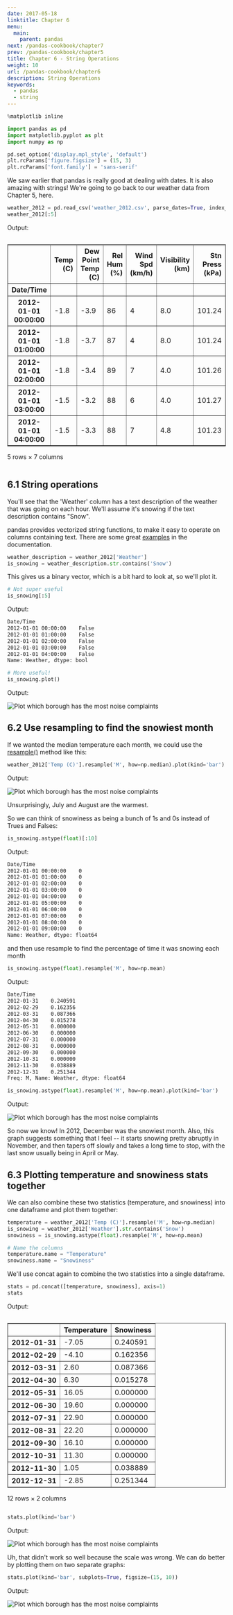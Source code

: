 ```yaml
---
date: 2017-05-18
linktitle: Chapter 6
menu:
  main:
    parent: pandas
next: /pandas-cookbook/chapter7
prev: /pandas-cookbook/chapter5
title: Chapter 6 - String Operations
weight: 10
url: /pandas-cookbook/chapter6
description: String Operations
keywords:
  - pandas
  - string
---
```


```python
%matplotlib inline

import pandas as pd
import matplotlib.pyplot as plt
import numpy as np

pd.set_option('display.mpl_style', 'default')
plt.rcParams['figure.figsize'] = (15, 3)
plt.rcParams['font.family'] = 'sans-serif'
```

We saw earlier that pandas is really good at dealing with dates. It is also amazing with strings! We're going to go back to our weather data from Chapter 5, here.

```python
weather_2012 = pd.read_csv('weather_2012.csv', parse_dates=True, index_col='Date/Time')
weather_2012[:5]
```

Output:

<div class="output_html rendered_html output_subarea output_execute_result">
<div style="max-height:1000px;max-width:1500px;overflow:auto;">
<table border="1" class="dataframe">
  <thead>
    <tr style="text-align: right;">
      <th></th>
      <th>Temp (C)</th>
      <th>Dew Point Temp (C)</th>
      <th>Rel Hum (%)</th>
      <th>Wind Spd (km/h)</th>
      <th>Visibility (km)</th>
      <th>Stn Press (kPa)</th>
      <th>Weather</th>
    </tr>
    <tr>
      <th>Date/Time</th>
      <th></th>
      <th></th>
      <th></th>
      <th></th>
      <th></th>
      <th></th>
      <th></th>
    </tr>
  </thead>
  <tbody>
    <tr>
      <th>2012-01-01 00:00:00</th>
      <td>-1.8</td>
      <td>-3.9</td>
      <td> 86</td>
      <td> 4</td>
      <td> 8.0</td>
      <td> 101.24</td>
      <td>                  Fog</td>
    </tr>
    <tr>
      <th>2012-01-01 01:00:00</th>
      <td>-1.8</td>
      <td>-3.7</td>
      <td> 87</td>
      <td> 4</td>
      <td> 8.0</td>
      <td> 101.24</td>
      <td>                  Fog</td>
    </tr>
    <tr>
      <th>2012-01-01 02:00:00</th>
      <td>-1.8</td>
      <td>-3.4</td>
      <td> 89</td>
      <td> 7</td>
      <td> 4.0</td>
      <td> 101.26</td>
      <td> Freezing Drizzle,Fog</td>
    </tr>
    <tr>
      <th>2012-01-01 03:00:00</th>
      <td>-1.5</td>
      <td>-3.2</td>
      <td> 88</td>
      <td> 6</td>
      <td> 4.0</td>
      <td> 101.27</td>
      <td> Freezing Drizzle,Fog</td>
    </tr>
    <tr>
      <th>2012-01-01 04:00:00</th>
      <td>-1.5</td>
      <td>-3.3</td>
      <td> 88</td>
      <td> 7</td>
      <td> 4.8</td>
      <td> 101.23</td>
      <td>                  Fog</td>
    </tr>
  </tbody>
</table>
<p>5 rows × 7 columns</p>
</div>
</div>

## 6.1 String operations

You'll see that the 'Weather' column has a text description of the weather that was going on each hour. We'll assume it's snowing if the text description contains "Snow".

pandas provides vectorized string functions, to make it easy to operate on columns containing text. There are some great [examples](http://pandas.pydata.org/pandas-docs/stable/basics.html#vectorized-string-methods) in the documentation.

```python
weather_description = weather_2012['Weather']
is_snowing = weather_description.str.contains('Snow')
```

This gives us a binary vector, which is a bit hard to look at, so we'll plot it.

```python
# Not super useful
is_snowing[:5]
```

Output:

```bash
Date/Time
2012-01-01 00:00:00    False
2012-01-01 01:00:00    False
2012-01-01 02:00:00    False
2012-01-01 03:00:00    False
2012-01-01 04:00:00    False
Name: Weather, dtype: bool
```

```python
# More useful!
is_snowing.plot()
```

Output:

<div>
<img src="/img/snow_plot.png" alt="Plot which borough has the most noise complaints" />
</div>

## 6.2 Use resampling to find the snowiest month

If we wanted the median temperature each month, we could use the [resample()](http://pandas.pydata.org/pandas-docs/stable/generated/pandas.DataFrame.resample.html) method like this:

```python
weather_2012['Temp (C)'].resample('M', how=np.median).plot(kind='bar')
```

Output:

<div>
<img src="/img/resample_plot.png" alt="Plot which borough has the most noise complaints" />
</div>

Unsurprisingly, July and August are the warmest.

So we can think of snowiness as being a bunch of 1s and 0s instead of Trues and Falses:

```python
is_snowing.astype(float)[:10]
```

Output:

```bash
Date/Time
2012-01-01 00:00:00    0
2012-01-01 01:00:00    0
2012-01-01 02:00:00    0
2012-01-01 03:00:00    0
2012-01-01 04:00:00    0
2012-01-01 05:00:00    0
2012-01-01 06:00:00    0
2012-01-01 07:00:00    0
2012-01-01 08:00:00    0
2012-01-01 09:00:00    0
Name: Weather, dtype: float64
```

and then use resample to find the percentage of time it was snowing each month

```python
is_snowing.astype(float).resample('M', how=np.mean)
```

Output:

```bash
Date/Time
2012-01-31    0.240591
2012-02-29    0.162356
2012-03-31    0.087366
2012-04-30    0.015278
2012-05-31    0.000000
2012-06-30    0.000000
2012-07-31    0.000000
2012-08-31    0.000000
2012-09-30    0.000000
2012-10-31    0.000000
2012-11-30    0.038889
2012-12-31    0.251344
Freq: M, Name: Weather, dtype: float64
```

```python
is_snowing.astype(float).resample('M', how=np.mean).plot(kind='bar')
```

Output:

<div>
<img src="/img/astype_resample_plot.png" alt="Plot which borough has the most noise complaints" />
</div>


So now we know! In 2012, December was the snowiest month. Also, this graph suggests something that I feel -- it starts snowing pretty abruptly in November, and then tapers off slowly and takes a long time to stop, with the last snow usually being in April or May.

## 6.3 Plotting temperature and snowiness stats together

We can also combine these two statistics (temperature, and snowiness) into one dataframe and plot them together:

```python
temperature = weather_2012['Temp (C)'].resample('M', how=np.median)
is_snowing = weather_2012['Weather'].str.contains('Snow')
snowiness = is_snowing.astype(float).resample('M', how=np.mean)

# Name the columns
temperature.name = "Temperature"
snowiness.name = "Snowiness"
```

We'll use concat again to combine the two statistics into a single dataframe.

```python
stats = pd.concat([temperature, snowiness], axis=1)
stats
```

Output:

<div class="output_html rendered_html output_subarea output_execute_result">
<div style="max-height:1000px;max-width:1500px;overflow:auto;">
<table border="1" class="dataframe">
  <thead>
    <tr style="text-align: right;">
      <th></th>
      <th>Temperature</th>
      <th>Snowiness</th>
    </tr>
  </thead>
  <tbody>
    <tr>
      <th>2012-01-31</th>
      <td> -7.05</td>
      <td> 0.240591</td>
    </tr>
    <tr>
      <th>2012-02-29</th>
      <td> -4.10</td>
      <td> 0.162356</td>
    </tr>
    <tr>
      <th>2012-03-31</th>
      <td>  2.60</td>
      <td> 0.087366</td>
    </tr>
    <tr>
      <th>2012-04-30</th>
      <td>  6.30</td>
      <td> 0.015278</td>
    </tr>
    <tr>
      <th>2012-05-31</th>
      <td> 16.05</td>
      <td> 0.000000</td>
    </tr>
    <tr>
      <th>2012-06-30</th>
      <td> 19.60</td>
      <td> 0.000000</td>
    </tr>
    <tr>
      <th>2012-07-31</th>
      <td> 22.90</td>
      <td> 0.000000</td>
    </tr>
    <tr>
      <th>2012-08-31</th>
      <td> 22.20</td>
      <td> 0.000000</td>
    </tr>
    <tr>
      <th>2012-09-30</th>
      <td> 16.10</td>
      <td> 0.000000</td>
    </tr>
    <tr>
      <th>2012-10-31</th>
      <td> 11.30</td>
      <td> 0.000000</td>
    </tr>
    <tr>
      <th>2012-11-30</th>
      <td>  1.05</td>
      <td> 0.038889</td>
    </tr>
    <tr>
      <th>2012-12-31</th>
      <td> -2.85</td>
      <td> 0.251344</td>
    </tr>
  </tbody>
</table>
<p>12 rows × 2 columns</p>
</div>
</div>

```python
stats.plot(kind='bar')
```

Output:

<div>
<img src="/img/temp_snow.png" alt="Plot which borough has the most noise complaints" />
</div>

Uh, that didn't work so well because the scale was wrong. We can do better by plotting them on two separate graphs:

```python
stats.plot(kind='bar', subplots=True, figsize=(15, 10))
```

Output:

<div>
<img src="/img/temp_snow_subplots.png" alt="Plot which borough has the most noise complaints" />
</div>